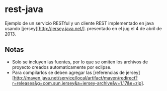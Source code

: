 rest-java
=========

Ejemplo de un servicio RESTful y un cliente REST implementado en java usando [jersey][http://jersey.java.net/]. presentado en el jug el 4 de abril de 2013.

Notas
-----

- Solo se incluyen las fuentes, por lo que se omiten los archivos de proyecto creados automaticamente por eclipse.
- Para compilarlos se deben agregar las [referencias de jersey][http://maven.java.net/service/local/artifact/maven/redirect?r=releases&g=com.sun.jersey&a=jersey-archive&v=1.17&e=zip].
